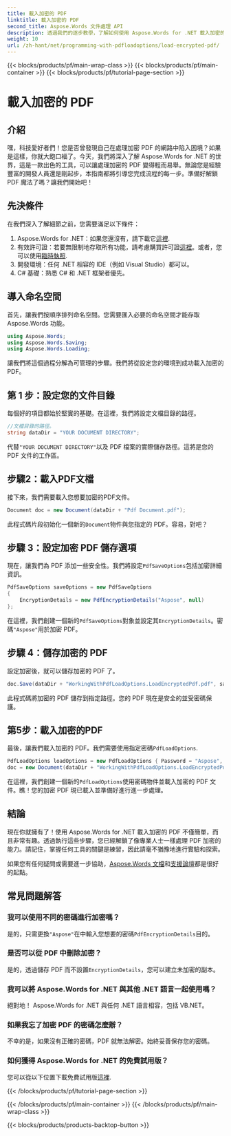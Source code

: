 ```yaml
---
title: 載入加密的 PDF
linktitle: 載入加密的 PDF
second_title: Aspose.Words 文件處理 API
description: 透過我們的逐步教學，了解如何使用 Aspose.Words for .NET 載入加密的 PDF。立即掌握 PDF 加密與解密。
weight: 10
url: /zh-hant/net/programming-with-pdfloadoptions/load-encrypted-pdf/
---
```


{{< blocks/products/pf/main-wrap-class >}}
{{< blocks/products/pf/main-container >}}
{{< blocks/products/pf/tutorial-page-section >}}

# 載入加密的 PDF

## 介紹

嘿，科技愛好者們！您是否曾發現自己在處理加密 PDF 的網路中陷入困境？如果是這樣，你就大飽口福了。今天，我們將深入了解 Aspose.Words for .NET 的世界，這是一款出色的工具，可以讓處理加密的 PDF 變得輕而易舉。無論您是經驗豐富的開發人員還是剛起步，本指南都將引導您完成流程的每一步。準備好解鎖 PDF 魔法了嗎？讓我們開始吧！

## 先決條件

在我們深入了解細節之前，您需要滿足以下條件：

1.  Aspose.Words for .NET：如果您還沒有，請下載它[這裡](https://releases.aspose.com/words/net/).
2. 有效許可證：若要無限制地存取所有功能，請考慮購買許可證[這裡](https://purchase.aspose.com/buy)。或者，您可以使用[臨時執照](https://purchase.aspose.com/temporary-license/).
3. 開發環境：任何 .NET 相容的 IDE（例如 Visual Studio）都可以。
4. C# 基礎：熟悉 C# 和 .NET 框架者優先。

## 導入命名空間

首先，讓我們按順序排列命名空間。您需要匯入必要的命名空間才能存取 Aspose.Words 功能。

```csharp
using Aspose.Words;
using Aspose.Words.Saving;
using Aspose.Words.Loading;
```

讓我們將這個過程分解為可管理的步驟。我們將從設定您的環境到成功載入加密的 PDF。

## 第 1 步：設定您的文件目錄

每個好的項目都始於堅實的基礎。在這裡，我們將設定文檔目錄的路徑。

```csharp
//文檔目錄的路徑。
string dataDir = "YOUR DOCUMENT DIRECTORY";
```

代替`"YOUR DOCUMENT DIRECTORY"`以及 PDF 檔案的實際儲存路徑。這將是您的 PDF 文件的工作區。

## 步驟2：載入PDF文檔

接下來，我們需要載入您想要加密的PDF文件。 

```csharp
Document doc = new Document(dataDir + "Pdf Document.pdf");
```

此程式碼片段初始化一個新的`Document`物件與您指定的 PDF。容易，對吧？

## 步驟 3：設定加密 PDF 儲存選項

現在，讓我們為 PDF 添加一些安全性。我們將設定`PdfSaveOptions`包括加密詳細資訊。

```csharp
PdfSaveOptions saveOptions = new PdfSaveOptions
{
    EncryptionDetails = new PdfEncryptionDetails("Aspose", null)
};
```

在這裡，我們創建一個新的`PdfSaveOptions`對象並設定其`EncryptionDetails`。密碼`"Aspose"`用於加密 PDF。

## 步驟 4：儲存加密的 PDF

設定加密後，就可以儲存加密的 PDF 了。

```csharp
doc.Save(dataDir + "WorkingWithPdfLoadOptions.LoadEncryptedPdf.pdf", saveOptions);
```

此程式碼將加密的 PDF 儲存到指定路徑。您的 PDF 現在是安全的並受密碼保護。

## 第5步：載入加密的PDF

最後，讓我們載入加密的 PDF。我們需要使用指定密碼`PdfLoadOptions`.

```csharp
PdfLoadOptions loadOptions = new PdfLoadOptions { Password = "Aspose", LoadFormat = LoadFormat.Pdf };
doc = new Document(dataDir + "WorkingWithPdfLoadOptions.LoadEncryptedPdf.pdf", loadOptions);
```

在這裡，我們創建一個新的`PdfLoadOptions`使用密碼物件並載入加密的 PDF 文件。瞧！您的加密 PDF 現已載入並準備好進行進一步處理。

## 結論

現在你就擁有了！使用 Aspose.Words for .NET 載入加密的 PDF 不僅簡單，而且非常有趣。透過執行這些步驟，您已經解鎖了像專業人士一樣處理 PDF 加密的能力。請記住，掌握任何工具的關鍵是練習，因此請毫不猶豫地進行實驗和探索。

如果您有任何疑問或需要進一步協助，[Aspose.Words 文檔](https://reference.aspose.com/words/net/)和[支援論壇](https://forum.aspose.com/c/words/8)都是很好的起點。

## 常見問題解答

### 我可以使用不同的密碼進行加密嗎？
是的，只需更換`"Aspose"`在中輸入您想要的密碼`PdfEncryptionDetails`目的。

### 是否可以從 PDF 中刪除加密？
是的，透過儲存 PDF 而不設置`EncryptionDetails`，您可以建立未加密的副本。

### 我可以將 Aspose.Words for .NET 與其他 .NET 語言一起使用嗎？
絕對地！ Aspose.Words for .NET 與任何 .NET 語言相容，包括 VB.NET。

### 如果我忘了加密 PDF 的密碼怎麼辦？
不幸的是，如果沒有正確的密碼，PDF 就無法解密。始終妥善保存您的密碼。

### 如何獲得 Aspose.Words for .NET 的免費試用版？
您可以從以下位置下載免費試用版[這裡](https://releases.aspose.com/).

{{< /blocks/products/pf/tutorial-page-section >}}

{{< /blocks/products/pf/main-container >}}
{{< /blocks/products/pf/main-wrap-class >}}

{{< blocks/products/products-backtop-button >}}
